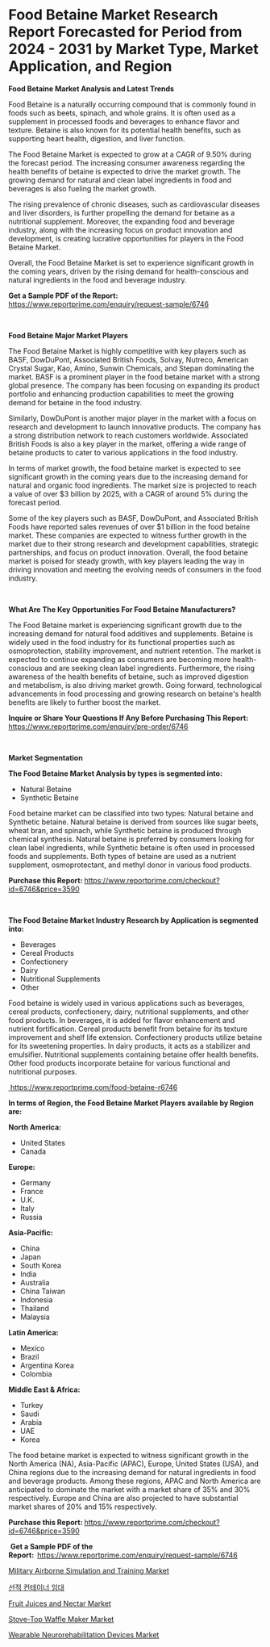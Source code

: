 <p><h1>Food Betaine Market Research Report Forecasted for Period from 2024 -  2031 by Market Type, Market Application, and Region</h1></p><p><strong>Food Betaine Market Analysis and Latest Trends</strong></p>
<p><p>Food Betaine is a naturally occurring compound that is commonly found in foods such as beets, spinach, and whole grains. It is often used as a supplement in processed foods and beverages to enhance flavor and texture. Betaine is also known for its potential health benefits, such as supporting heart health, digestion, and liver function.</p><p>The Food Betaine Market is expected to grow at a CAGR of 9.50% during the forecast period. The increasing consumer awareness regarding the health benefits of betaine is expected to drive the market growth. The growing demand for natural and clean label ingredients in food and beverages is also fueling the market growth.</p><p>The rising prevalence of chronic diseases, such as cardiovascular diseases and liver disorders, is further propelling the demand for betaine as a nutritional supplement. Moreover, the expanding food and beverage industry, along with the increasing focus on product innovation and development, is creating lucrative opportunities for players in the Food Betaine Market.</p><p>Overall, the Food Betaine Market is set to experience significant growth in the coming years, driven by the rising demand for health-conscious and natural ingredients in the food and beverage industry.</p></p>
<p><strong>Get a Sample PDF of the Report:&nbsp;</strong> <a href="https://www.reportprime.com/enquiry/request-sample/6746">https://www.reportprime.com/enquiry/request-sample/6746</a></p>
<p>&nbsp;</p>
<p><strong>Food Betaine Major Market Players</strong></p>
<p><p>The Food Betaine Market is highly competitive with key players such as BASF, DowDuPont, Associated British Foods, Solvay, Nutreco, American Crystal Sugar, Kao, Amino, Sunwin Chemicals, and Stepan dominating the market. BASF is a prominent player in the food betaine market with a strong global presence. The company has been focusing on expanding its product portfolio and enhancing production capabilities to meet the growing demand for betaine in the food industry.</p><p>Similarly, DowDuPont is another major player in the market with a focus on research and development to launch innovative products. The company has a strong distribution network to reach customers worldwide. Associated British Foods is also a key player in the market, offering a wide range of betaine products to cater to various applications in the food industry.</p><p>In terms of market growth, the food betaine market is expected to see significant growth in the coming years due to the increasing demand for natural and organic food ingredients. The market size is projected to reach a value of over $3 billion by 2025, with a CAGR of around 5% during the forecast period.</p><p>Some of the key players such as BASF, DowDuPont, and Associated British Foods have reported sales revenues of over $1 billion in the food betaine market. These companies are expected to witness further growth in the market due to their strong research and development capabilities, strategic partnerships, and focus on product innovation. Overall, the food betaine market is poised for steady growth, with key players leading the way in driving innovation and meeting the evolving needs of consumers in the food industry.</p></p>
<p>&nbsp;</p>
<p><strong>What Are The Key Opportunities For Food Betaine Manufacturers?</strong></p>
<p><p>The Food Betaine market is experiencing significant growth due to the increasing demand for natural food additives and supplements. Betaine is widely used in the food industry for its functional properties such as osmoprotection, stability improvement, and nutrient retention. The market is expected to continue expanding as consumers are becoming more health-conscious and are seeking clean label ingredients. Furthermore, the rising awareness of the health benefits of betaine, such as improved digestion and metabolism, is also driving market growth. Going forward, technological advancements in food processing and growing research on betaine's health benefits are likely to further boost the market.</p></p>
<p><strong>Inquire or Share Your Questions If Any Before Purchasing This Report:</strong> <a href="https://www.reportprime.com/enquiry/pre-order/6746">https://www.reportprime.com/enquiry/pre-order/6746</a></p>
<p>&nbsp;</p>
<p><strong>Market Segmentation</strong></p>
<p><strong>The Food Betaine Market Analysis by types is segmented into:</strong></p>
<p><ul><li>Natural Betaine</li><li>Synthetic Betaine</li></ul></p>
<p><p>Food betaine market can be classified into two types: Natural betaine and Synthetic betaine. Natural betaine is derived from sources like sugar beets, wheat bran, and spinach, while Synthetic betaine is produced through chemical synthesis. Natural betaine is preferred by consumers looking for clean label ingredients, while Synthetic betaine is often used in processed foods and supplements. Both types of betaine are used as a nutrient supplement, osmoprotectant, and methyl donor in various food products.</p></p>
<p><strong>Purchase this Report:&nbsp;</strong><a href="https://www.reportprime.com/checkout?id=6746&price=3590">https://www.reportprime.com/checkout?id=6746&price=3590</a></p>
<p>&nbsp;</p>
<p><strong>The Food Betaine Market Industry Research by Application is segmented into:</strong></p>
<p><ul><li>Beverages</li><li>Cereal Products</li><li>Confectionery</li><li>Dairy</li><li>Nutritional Supplements</li><li>Other</li></ul></p>
<p><p>Food betaine is widely used in various applications such as beverages, cereal products, confectionery, dairy, nutritional supplements, and other food products. In beverages, it is added for flavor enhancement and nutrient fortification. Cereal products benefit from betaine for its texture improvement and shelf life extension. Confectionery products utilize betaine for its sweetening properties. In dairy products, it acts as a stabilizer and emulsifier. Nutritional supplements containing betaine offer health benefits. Other food products incorporate betaine for various functional and nutritional purposes.</p></p>
<p><a href="https://www.reportprime.com/food-betaine-r6746">&nbsp;https://www.reportprime.com/food-betaine-r6746</a></p>
<p><strong>In terms of Region, the Food Betaine Market Players available by Region are:</strong></p>
<p>
    <p> <strong> North America: </strong>
        <ul>
            <li>United States</li>
            <li>Canada</li>
        </ul>
        </p> 
    <p> <strong> Europe: </strong>
        <ul>
            <li>Germany</li>
            <li>France</li>
            <li>U.K.</li>
            <li>Italy</li>
            <li>Russia</li>
        </ul>
        </p> 
    <p> <strong> Asia-Pacific: </strong>
        <ul>
            <li>China</li>
            <li>Japan</li>
            <li>South Korea</li>
            <li>India</li>
            <li>Australia</li>
            <li>China Taiwan</li>
            <li>Indonesia</li>
            <li>Thailand</li>
            <li>Malaysia</li>
        </ul>
        </p> 
    <p> <strong> Latin America: </strong>
        <ul>
            <li>Mexico</li>
            <li>Brazil</li>
            <li>Argentina Korea</li>
            <li>Colombia</li>
        </ul>
        </p> 
    <p> <strong> Middle East & Africa: </strong>
        <ul>
            <li>Turkey</li>
            <li>Saudi</li>
            <li>Arabia</li>
            <li>UAE</li>
            <li>Korea</li>
        </ul>
    </p>
    </p>
<p><p>The food betaine market is expected to witness significant growth in the North America (NA), Asia-Pacific (APAC), Europe, United States (USA), and China regions due to the increasing demand for natural ingredients in food and beverage products. Among these regions, APAC and North America are anticipated to dominate the market with a market share of 35% and 30% respectively. Europe and China are also projected to have substantial market shares of 20% and 15% respectively.</p></p>
<p><strong>Purchase this Report: </strong><a href="https://www.reportprime.com/checkout?id=6746&price=3590">https://www.reportprime.com/checkout?id=6746&price=3590</a></p>
<p>&nbsp;<strong>Get a Sample PDF of the Report:&nbsp;&nbsp;</strong><a href="https://www.reportprime.com/enquiry/request-sample/6746">https://www.reportprime.com/enquiry/request-sample/6746</a></p>
<p><strong></strong></p>
<p><p><a href="https://issuu.com/reportprime-2/docs/military-airborne-simulation-and-training-market-s">Military Airborne Simulation and Training Market</a></p><p><a href="https://medium.com/@xiomaraborjasd54/%EA%B8%80%EB%A1%9C%EB%B2%8C-%EB%B0%B0%EC%86%A1%EC%9A%A9-%EC%BB%A8%ED%85%8C%EC%9D%B4%EB%84%88-%EB%A6%AC%EC%8A%A4-%EC%8B%9C%EC%9E%A5-%ED%98%84%ED%99%A9-2024-2031-%EB%B0%8F-%EC%A7%80%EC%97%AD%EB%B3%84-%EC%A0%9C%ED%92%88-%EB%B0%8F-%EC%B5%9C%EC%A2%85-%EC%82%AC%EC%9A%A9%EB%B3%80%EC%88%98%EC%97%90-%EB%8C%80%ED%95%9C-%EC%98%88%EC%B8%A1-bc8c86de1e29">선적 컨테이너 임대</a></p><p><a href="https://github.com/RickHolmes3/Market-Research-Report-List-5/blob/main/fruit-juices-and-nectar-market.md">Fruit Juices and Nectar Market</a></p><p><a href="https://medium.com/@abdulkoss1914/global-stove-top-waffle-maker-market-status-2024-2031-and-forecast-by-region-product-end-ad251fff9dc3">Stove-Top Waffle Maker Market</a></p><p><a href="https://issuu.com/reportprime-2/docs/wearable-neurorehabilitation-devices-market-size-2">Wearable Neurorehabilitation Devices Market</a></p></p>